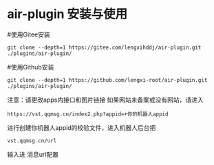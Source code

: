# air-plugin 安装与使用

#使用Gitee安装
```
git clone --depth=1 https://gitee.com/lengxihddj/air-plugin.git ./plugins/air-plugin/
```

#使用Github安装
```
git clone --depth=1 https://github.com/lengxi-root/air-plugin.git ./plugins/air-plugin/
```

注意：请更改apps内接口和图片链接
如果网站未备案或没有网站，请进入 

```
https://vst.qqmsg.cn/index2.php?appid=+你的机器人appid
```

进行创建你机器人appid的校验文件，进入机器人后台把
```
vst.qqmsg.cn/url
```
输入进 消息url配置
